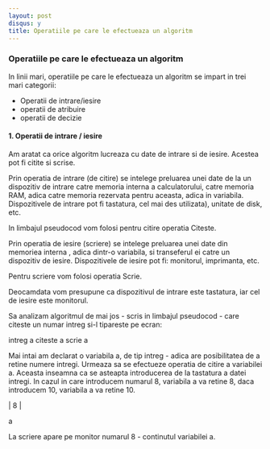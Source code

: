 ```yaml
---
layout: post
disqus: y
title: Operatiile pe care le efectueaza un algoritm
---
```


### Operatiile pe care le efectueaza un algoritm

In linii mari, operatiile pe care le efectueaza un algoritm se impart in trei mari categorii:

- Operatii de intrare/iesire
- operatii de atribuire
- operatii de decizie

#### 1. Operatii de intrare / iesire 

Am aratat ca orice algoritm lucreaza cu date de intrare si de iesire. Acestea pot fi citite si scrise.

Prin operatia de intrare (de citire) se intelege preluarea unei date de la un dispozitiv de intrare catre memoria interna a calculatorului, catre memoria RAM, adica catre
memoria rezervata pentru aceasta, adica in variabila. Dispozitivele de intrare pot fi tastatura, cel mai des utilizata), unitate de disk, etc.

In limbajul pseudocod vom folosi pentru citire operatia Citeste.

Prin operatia de iesire (scriere) se intelege preluarea unei date din memoriea interna , adica dintr-o variabila, si transeferul ei catre un dispozitiv de iesire. 
Dispozitivele de iesire pot fi: monitorul, imprimanta, etc.

Pentru scriere vom folosi operatia Scrie.

Deocamdata vom presupune ca dispozitivul de intrare este tastatura, iar cel de iesire este monitorul.

Sa analizam algoritmul de mai jos - scris in limbajul pseudocod - care citeste un numar intreg si-l tipareste pe ecran:

intreg a
citeste a
scrie a

Mai intai am declarat o variabila a, de tip intreg - adica are posibilitatea de a retine numere intregi. Urmeaza sa se efectueze operatia de citire
a variabilei a. Aceasta inseamna ca se asteapta introducerea de la tastatura a datei intregi. In cazul in care introducem numarul 8, variabila a va retine 8, daca introducem
10, variabila a va retine 10.
  
  | 8 |
  
  a
  
  La scriere apare pe monitor numarul 8 - continutul variabilei a.
